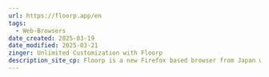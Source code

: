 ```yaml
---
url: https://floorp.app/en
tags:
  - Web-Browsers
date_created: 2025-03-19
date_modified: 2025-03-21
zinger: Unlimited Customization with Floorp
description_site_cp: Floorp is a new Firefox based browser from Japan with excellent privacy & flexibility.
---
```

